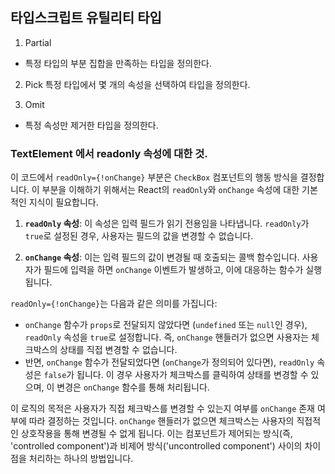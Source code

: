## 타입스크립트 유틸리티 타입

1. Partial

- 특정 타입의 부분 집합을 만족하는 타입을 정의한다.

2. Pick
   특정 타입에서 몇 개의 속성을 선택하여 타입을 정의한다.

3. Omit

- 특정 속성만 제거한 타입을 정의한다.

### TextElement 에서 readonly 속성에 대한 것.

이 코드에서 `readOnly={!onChange}` 부분은 `CheckBox` 컴포넌트의 행동 방식을 결정합니다. 이 부분을 이해하기 위해서는 React의 `readOnly`와 `onChange` 속성에 대한 기본적인 지식이 필요합니다.

1. **`readOnly` 속성**: 이 속성은 입력 필드가 읽기 전용임을 나타냅니다. `readOnly`가 `true`로 설정된 경우, 사용자는 필드의 값을 변경할 수 없습니다.

2. **`onChange` 속성**: 이는 입력 필드의 값이 변경될 때 호출되는 콜백 함수입니다. 사용자가 필드에 입력을 하면 `onChange` 이벤트가 발생하고, 이에 대응하는 함수가 실행됩니다.

`readOnly={!onChange}`는 다음과 같은 의미를 가집니다:

- `onChange` 함수가 `props`로 전달되지 않았다면 (`undefined` 또는 `null`인 경우), `readOnly` 속성을 `true`로 설정합니다. 즉, `onChange` 핸들러가 없으면 사용자는 체크박스의 상태를 직접 변경할 수 없습니다.
- 반면, `onChange` 함수가 전달되었다면 (`onChange`가 정의되어 있다면), `readOnly` 속성은 `false`가 됩니다. 이 경우 사용자가 체크박스를 클릭하여 상태를 변경할 수 있으며, 이 변경은 `onChange` 함수를 통해 처리됩니다.

이 로직의 목적은 사용자가 직접 체크박스를 변경할 수 있는지 여부를 `onChange` 존재 여부에 따라 결정하는 것입니다. `onChange` 핸들러가 없으면 체크박스는 사용자의 직접적인 상호작용을 통해 변경될 수 없게 됩니다. 이는 컴포넌트가 제어되는 방식(즉, 'controlled component')과 비제어 방식('uncontrolled component') 사이의 차이점을 처리하는 하나의 방법입니다.

